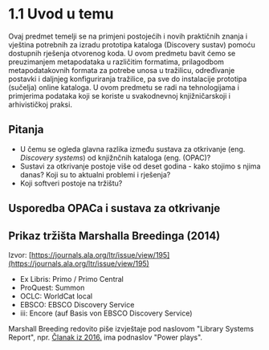 # 1.1 Uvod u temu

Ovaj predmet temelji se na primjeni postojećih i novih praktičnih znanja i vještina potrebnih za izradu prototipa kataloga \(Discovery sustav\) pomoću dostupnih rješenja otvorenog koda. U ovom predmetu bavit ćemo se preuzimanjem metapodataka u različitim formatima, prilagodbom metapodatakovnih formata za potrebe unosa u tražilicu, određivanje postavki i daljnjeg konfiguriranja tražilice, pa sve do instalacije prototipa (sučelja) online kataloga. U ovom predmetu se radi na tehnologijama i primjerima podataka koji se koriste u svakodnevnoj knjižničarskoji i arhivističkoj praksi. 

## Pitanja

* U čemu se ogleda glavna razlika između sustava za otkrivanje (eng. *Discovery systems*) od knjižnčnih kataloga (eng. \(OPAC\)?
* Sustavi za otkrivanje postoje više od deset godina - kako stojimo s njima danas? Koji su to aktualni problemi i rješenja? 
* Koji softveri postoje na tržištu?

## Usporedba OPACa i sustava za otkrivanje


## Prikaz tržišta Marshalla Breedinga \(2014\)

Izvor: [https://journals.ala.org/ltr/issue/view/195](https://journals.ala.org/ltr/issue/view/195)

* Ex Libris: Primo / Primo Central
* ProQuest: Summon
* OCLC: WorldCat local
* EBSCO: EBSCO Discovery Service
* iii: Encore \(auf Basis von EBSCO Discovery Service\)

 Marshall Breeding redovito piše izvještaje pod naslovom "Library Systems Report", npr. [Članak iz 2016.](https://americanlibrariesmagazine.org/2016/05/02/library-systems-report-2016/) ima podnaslov "Power plays". 

